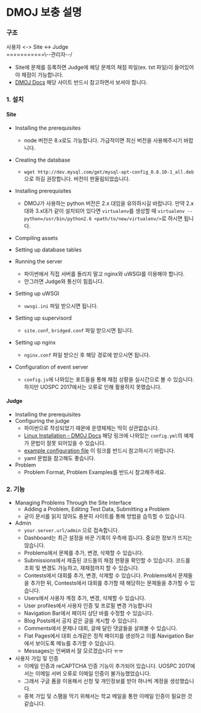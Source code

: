 # DMOJ 보충 설명
### 구조
사용자 <-> Site <-> Judge  
===========\\--관리자--/
* Site에 문제를 등록하면 Judge에 해당 문제의 채점 파일(ex. txt 파일)이 들어있어야 채점이 가능합니다.
* [DMOJ Docs](https://dmoj.readthedocs.io/) 해당 사이트 반드시 참고하면서 보셔야 합니다.
### 1. 설치
#### Site
* Installing the prerequisites
  - node 버전은 8.x로도 가능합니다. 가급적이면 최신 버전을 사용해주시기 바랍니다.
* Creating the database
  - `wget http://dev.mysql.com/get/mysql-apt-config_0.8.10-1_all.deb` 으로 하길 권장합니다. 버전이 판올림되었습니다.
* Installing prerequisites
  - DMOJ가 사용하는 python 버전은 2.x 대임을 유의하시길 바랍니다. 만약 2.x대와 3.x대가 같이 설치되어 있다면 `virtualenv`를 생성할 때 `virtualenv --python=/usr/bin/python2.6 <path/to/new/virtualenv/>`로 하시면 됩니다.
* Compiling assets

* Setting up database tables

* Running the server
  - 파이썬에서 직접 서버를 돌리지 말고 nginx와 uWSGI를 이용해야 합니다.
  - 안그러면 Judge와 통신이 힘듭니다.
* Setting up uWSGI
  - `uwsgi.ini` 파일 받으시면 됩니다.
* Setting up supervisord
  - `site.conf`, `bridged.conf` 파일 받으시면 됩니다.
* Setting up nginx
  - `nginx.conf` 파일 받으신 후 해당 경로에 받으시면 됩니다.
* Configuration of event server
  - `config.js`에 나와있는 포트들을 통해 채점 상황을 실시간으로 볼 수 있습니다. 하지만 UOSPC 2017에서는 오류로 인해 활용하지 못했습니다.
#### Judge
* Installing the prerequisites
* Configuring the judge
  - 파이썬으로 작성되었기 때문에 운영체제는 딱히 상관없습니다.
  - [Linux Installation - DMOJ Docs](https://dmoj.readthedocs.io/en/latest/judge/linux_installation/) 해당 링크에 나와있는 `config.yml`의 예제가 문법이 잘못 되어있을 수 있습니다.
  - [example configuration file](https://github.com/DMOJ/docs/blob/master/sample_files/judge_conf.yml) 이 링크를 반드시 참고하시기 바랍니다.
  - yaml 문법을 참고해도 좋습니다.
* Problem
  - Problem Format, Problem Examples를 반드시 참고해주세요.
### 2. 기능
* Managing Problems Through the Site Interface
  - Adding a Problem, Editing Test Data, Submitting a Problem
  - 굳이 문서를 읽지 않아도 충분히 사이트를 통해 방법을 습득할 수 있습니다.
* Admin
  - `your.server.url/admin` 으로 접속합니다.
  - Dashboard는 최근 설정을 바꾼 기록이 우측에 뜹니다. 중요한 정보가 뜨지는 않습니다.
  - Problems에서 문제를 추가, 변경, 삭제할 수 있습니다.
  - Submissions에서 제출된 코드들의 채점 현황을 확인할 수 있습니다. 코드를 조회 및 변경도 가능하고, 재채점까지 할 수 있습니다.
  - Contests에서 대회를 추가, 변경, 삭제할 수 있습니다. Problems에서 문제들을 추가한 뒤, Contests에서 대회를 추가할 때 해당하는 문제들을 추가할 수 있습니다. 
  - Users에서 사용자 계정 추가, 변경, 삭제할 수 있습니다.
  - User profiles에서 사용자 인증 및 프로필 변경 가능합니다
  - Navigation Bar에서 페이지 상단 바를 수정할 수 있습니다.
  - Blog Posts에서 공지 같은 글을 게시할 수 있습니다.
  - Comments에서 문제나 대회, 글에 달린 댓글들을 살펴볼 수 있습니다.
  - Flat Pages에서 대회 소개같은 정적 페이지를 생성하고 이를 Navigation Bar에서 보이도록 메뉴를 추가할 수 있습니다.
  - Messages는 안써봐서 잘 모르겠습니다 ㅠㅠ
* 사용자 가입 및 인증
  - 이메일 인증과 reCAPTCHA 인증 기능이 추가되어 있습니다. UOSPC 2017에서는 이메일 서버 오류로 이메일 인증이 불가능했었습니다.
  - 그래서 구글 폼을 이용해서 신청 및 개인정보를 받아 하나씩 계정을 생성했습니다.
  - 중복 가입 및 스팸을 막기 위해서는 학교 메일을 통한 이메일 인증이 필요한 것 같습니다.
